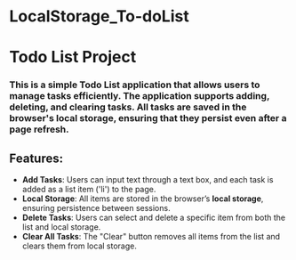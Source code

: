 # LocalStorage_To-doList
 
# Todo List Project

### This is a simple Todo List application that allows users to manage tasks efficiently. The application supports adding, deleting, and clearing tasks. All tasks are saved in the browser's local storage, ensuring that they persist even after a page refresh.

## Features:
- **Add Tasks**: Users can input text through a text box, and each task is added as a list item ('li') to the page.
- **Local Storage**: All items are stored in the browser’s **local storage**, ensuring persistence between sessions.
- **Delete Tasks**: Users can select and delete a specific item from both the list and local storage.
- **Clear All Tasks**: The "Clear" button removes all items from the list and clears them from local storage.

